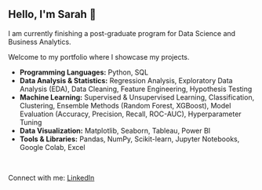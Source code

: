 ## Hello, I'm Sarah 👋 
I am currently finishing a post-graduate program for Data Science and Business Analytics.

Welcome to my portfolio where I showcase my projects.

- **Programming Languages:** Python, SQL
- **Data Analysis & Statistics:** Regression Analysis, Exploratory Data Analysis (EDA), Data Cleaning, Feature Engineering, Hypothesis Testing
- **Machine Learning:** Supervised & Unsupervised Learning, Classification, Clustering, Ensemble Methods (Random Forest, XGBoost), Model Evaluation (Accuracy, Precision, Recall, ROC-AUC), Hyperparameter Tuning
- **Data Visualization:** Matplotlib, Seaborn, Tableau, Power BI
- **Tools & Libraries:** Pandas, NumPy, Scikit-learn, Jupyter Notebooks, Google Colab, Excel

<br/>

Connect with me: [LinkedIn](https://www.linkedin.com/in/sarah-ortega-b60150165/)



